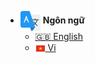 - <div><img style="vertical-align:middle" src="./assets/img/translate.svg" width=32px> <b>Ngôn ngữ</b></div>

  - [:uk: English](/)
  - [<div><img style="vertical-align:middle" src="./assets/img/vn_flag.svg" width=16px> Vi</div>](/vi/)
